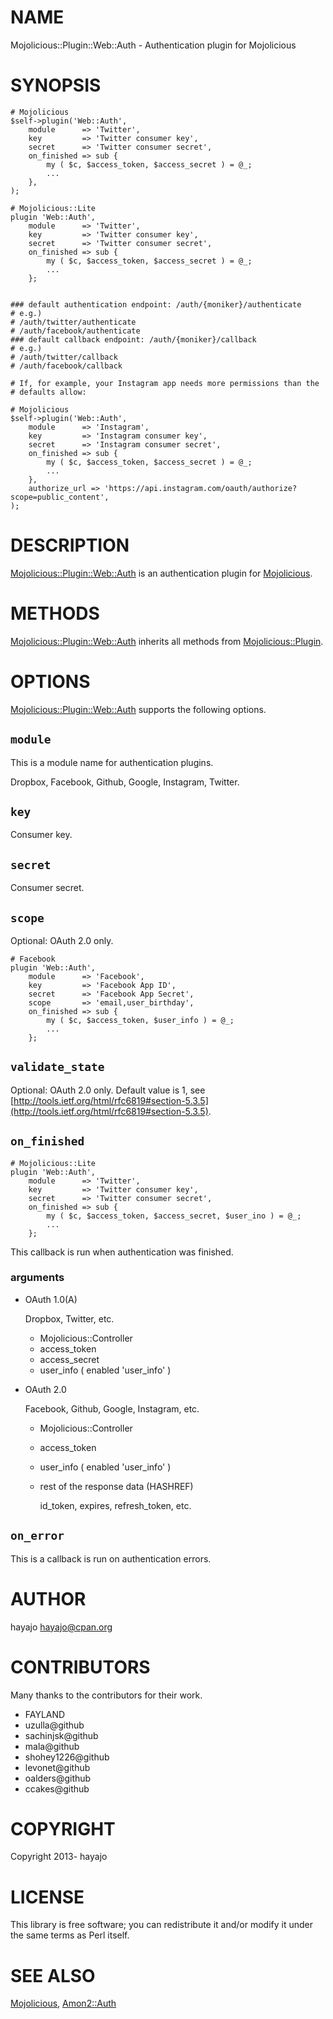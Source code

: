 # NAME

Mojolicious::Plugin::Web::Auth - Authentication plugin for Mojolicious

# SYNOPSIS

    # Mojolicious
    $self->plugin('Web::Auth',
        module      => 'Twitter',
        key         => 'Twitter consumer key',
        secret      => 'Twitter consumer secret',
        on_finished => sub {
            my ( $c, $access_token, $access_secret ) = @_;
            ...
        },
    );

    # Mojolicious::Lite
    plugin 'Web::Auth',
        module      => 'Twitter',
        key         => 'Twitter consumer key',
        secret      => 'Twitter consumer secret',
        on_finished => sub {
            my ( $c, $access_token, $access_secret ) = @_;
            ...
        };


    ### default authentication endpoint: /auth/{moniker}/authenticate
    # e.g.)
    # /auth/twitter/authenticate
    # /auth/facebook/authenticate
    ### default callback endpoint: /auth/{moniker}/callback
    # e.g.)
    # /auth/twitter/callback
    # /auth/facebook/callback

    # If, for example, your Instagram app needs more permissions than the
    # defaults allow:

    # Mojolicious
    $self->plugin('Web::Auth',
        module      => 'Instagram',
        key         => 'Instagram consumer key',
        secret      => 'Instagram consumer secret',
        on_finished => sub {
            my ( $c, $access_token, $access_secret ) = @_;
            ...
        },
        authorize_url => 'https://api.instagram.com/oauth/authorize?scope=public_content',
    );

# DESCRIPTION

[Mojolicious::Plugin::Web::Auth](https://metacpan.org/pod/Mojolicious::Plugin::Web::Auth) is an authentication plugin for [Mojolicious](https://metacpan.org/pod/Mojolicious).

# METHODS

[Mojolicious::Plugin::Web::Auth](https://metacpan.org/pod/Mojolicious::Plugin::Web::Auth) inherits all methods from [Mojolicious::Plugin](https://metacpan.org/pod/Mojolicious::Plugin).

# OPTIONS

[Mojolicious::Plugin::Web::Auth](https://metacpan.org/pod/Mojolicious::Plugin::Web::Auth) supports the following options.

## `module`

This is a module name for authentication plugins.

Dropbox, Facebook, Github, Google, Instagram, Twitter.

## `key`

Consumer key.

## `secret`

Consumer secret.

## `scope`

Optional: OAuth 2.0 only.

    # Facebook
    plugin 'Web::Auth',
        module      => 'Facebook',
        key         => 'Facebook App ID',
        secret      => 'Facebook App Secret',
        scope       => 'email,user_birthday',
        on_finished => sub {
            my ( $c, $access_token, $user_info ) = @_;
            ...
        };

## `validate_state`

Optional: OAuth 2.0 only. Default value is 1, see [http://tools.ietf.org/html/rfc6819#section-5.3.5](http://tools.ietf.org/html/rfc6819#section-5.3.5).

## `on_finished`

    # Mojolicious::Lite
    plugin 'Web::Auth',
        module      => 'Twitter',
        key         => 'Twitter consumer key',
        secret      => 'Twitter consumer secret',
        on_finished => sub {
            my ( $c, $access_token, $access_secret, $user_ino ) = @_;
            ...
        };

This callback is run when authentication was finished.

### arguments

- OAuth 1.0(A)

    Dropbox, Twitter, etc.

    - Mojolicious::Controller
    - access\_token
    - access\_secret
    - user\_info ( enabled 'user\_info' )

- OAuth 2.0

    Facebook, Github, Google, Instagram, etc.

    - Mojolicious::Controller
    - access\_token
    - user\_info ( enabled 'user\_info' )
    - rest of the response data (HASHREF)

        id\_token, expires, refresh\_token, etc.

## `on_error`

This is a callback is run on authentication errors.

# AUTHOR

hayajo <hayajo@cpan.org>

# CONTRIBUTORS

Many thanks to the contributors for their work.

- FAYLAND
- uzulla@github
- sachinjsk@github
- mala@github
- shohey1226@github
- levonet@github
- oalders@github
- ccakes@github

# COPYRIGHT

Copyright 2013- hayajo

# LICENSE

This library is free software; you can redistribute it and/or modify
it under the same terms as Perl itself.

# SEE ALSO

[Mojolicious](https://metacpan.org/pod/Mojolicious), [Amon2::Auth](https://metacpan.org/pod/Amon2::Auth)
